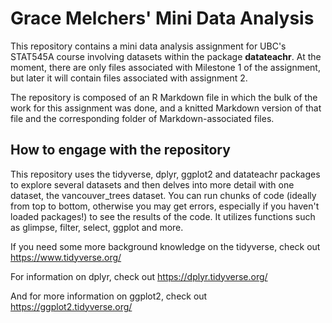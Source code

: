 # Grace Melchers' Mini Data Analysis
This repository contains a mini data analysis assignment for UBC's STAT545A course involving datasets within the package **datateachr**. At the moment, there are only files associated with Milestone 1 of the assignment, but later it will contain files associated with assignment 2.

The repository is composed of an R Markdown file in which the bulk of the work for this assignment was done, and a knitted Markdown version of that file and the corresponding folder of Markdown-associated files.

## How to engage with the repository
This repository uses the tidyverse, dplyr, ggplot2 and datateachr packages to explore several datasets and then delves into more detail with one dataset, the vancouver_trees dataset. You can run chunks of code (ideally from top to bottom, otherwise you may get errors, especially if you haven't loaded packages!) to see the results of the code. It utilizes functions such as glimpse, filter, select, ggplot and more.  

If you need some more background knowledge on the tidyverse, check out https://www.tidyverse.org/  

For information on dplyr, check out https://dplyr.tidyverse.org/  

And for more information on ggplot2, check out https://ggplot2.tidyverse.org/  
